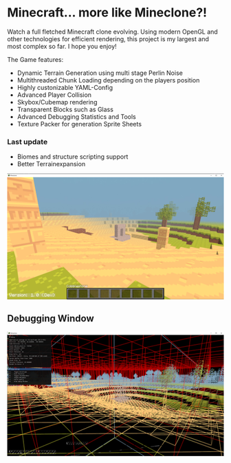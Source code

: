# Minecraft... more like Mineclone?!
Watch a full fletched Minecraft clone evolving. Using modern OpenGL and other technologies for efficient rendering, this project is my largest and most complex so far. I hope you enjoy!

The Game features:
* Dynamic Terrain Generation using multi stage Perlin Noise
* Multithreaded Chunk Loading depending on the players position
* Highly custonizable YAML-Config
* Advanced Player Collision
* Skybox/Cubemap rendering
* Transparent Blocks such as Glass
* Advanced Debugging Statistics and Tools
* Texture Packer for generation Sprite Sheets

### Last update
* Biomes and structure scripting support
* Better Terrainexpansion

![](https://github.com/timmy0811/Minecraft/blob/main/img1_1.png?raw=true)

## Debugging Window
![](https://github.com/timmy0811/Minecraft/blob/main/img2_1.png?raw=true)
